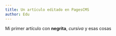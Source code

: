 ```yaml
---
title: Un artículo editado en PagesCMS
author: Edu
---
```

Mi primer artículo con **negrita**, _cursiva_ y esas cosas